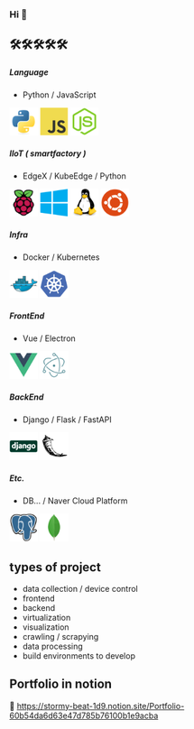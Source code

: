  
### Hi 👋

## 🛠🛠🛠🛠🛠
##### Language

+ Python / JavaScript

<img src='.icons/python-original.svg' width="50"> 
<img src='.icons/javascript-original.svg' width="50"> 
<img src='.icons/nodejs-original.svg' width="50"> 

##### IIoT ( smartfactory )

+ EdgeX / KubeEdge / Python

<img src='.icons/raspberrypi-original.svg' width="50"> 
<img src='.icons/windows8-original.svg' width="50"> 
<img src='.icons/linux-original.svg' width="50"> 
<img src='.icons/ubuntu-plain.svg' width="50"> 

##### Infra

+ Docker / Kubernetes

<img src='.icons/docker-original.svg' width="50"> 
<img src='.icons/kubernetes-plain.svg' width="50">

##### FrontEnd

+ Vue / Electron

<img src='.icons/vuejs-original.svg' width="50"> 
<img src='.icons/electron-original.svg' width="50"> 

##### BackEnd

+ Django / Flask / FastAPI

<img src='.icons/django-original.svg' width="50"> 
<img src='.icons/flask-original.svg' width="50"> 

##### Etc.

+ DB... / Naver Cloud Platform 

<img src='.icons/postgresql-original.svg' width="50"> 
<img src='.icons/mongodb-original.svg' width="50"> 


<!-- <img src='.icons/sqlalchemy-original.svg' width="50">  -->

## types of project
  + data collection / device control
  + frontend
  + backend
  + virtualization
  + visualization
  + crawling / scrapying
  + data processing
  + build environments to develop

## Portfolio in notion
📌 https://stormy-beat-1d9.notion.site/Portfolio-60b54da6d63e47d785b76100b1e9acba

<!--
**e7217/e7217** is a ✨ _special_ ✨ repository because its `README.md` (this file) appears on your GitHub profile.

Here are some ideas to get you started:

- 🔭 I’m currently working on ...
- 🌱 I’m currently learning ...
- 👯 I’m looking to collaborate on ...
- 🤔 I’m looking for help with ...
- 💬 Ask me about ...
- 📫 How to reach me: ...
- 😄 Pronouns: ...
- ⚡ Fun fact: ...
-->
